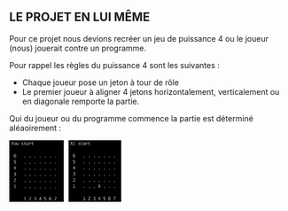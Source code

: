 ## LE PROJET EN LUI MÊME

Pour ce projet nous devions recréer un jeu de puissance 4 ou le joueur (nous) jouerait contre un programme.

Pour rappel les règles du puissance 4 sont les suivantes :
* Chaque joueur pose un jeton à tour de rôle
* Le premier joueur à aligner 4 jetons horizontalement, verticalement ou en diagonale remporte la partie.

Qui du joueur ou du programme commence la partie est déterminé aléaoirement : 

<img src="img/start.png" width="40%">

